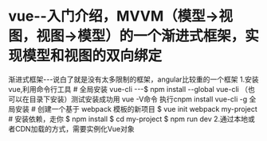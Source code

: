 # vue--入门介绍，MVVM（模型->视图，视图->模型）的一个渐进式框架，实现模型和视图的双向绑定
 渐进式框架---说白了就是没有太多限制的框架，angular比较重的一个框架
1.安装vue,利用命令行工具
    # 全局安装 vue-cli
    ---$ npm install --global vue-cli （也可以在目录下安装）测试安装成功用 vue -V命令
    执行cnpm install vue-cli -g 全局安装
    # 创建一个基于 webpack 模板的新项目
    $ vue init webpack my-project
    # 安装依赖，走你
    $ npm install
    $ cd my-project
    $ npm run dev
2.通过本地或者CDN加载的方式，需要实例化Vue对象

